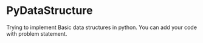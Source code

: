 # PyDataStructure

Trying to implement Basic data structures in python.
You can add your code with problem statement.

